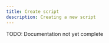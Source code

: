 ```yaml
---
title: Create script
description: Creating a new script
---
```


TODO: Documentation not yet complete